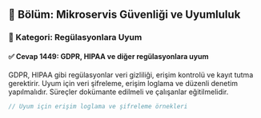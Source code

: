 ## 📘 Bölüm: Mikroservis Güvenliği ve Uyumluluk
### 🔹 Kategori: Regülasyonlara Uyum
#### ✅ Cevap 1449: GDPR, HIPAA ve diğer regülasyonlara uyum

GDPR, HIPAA gibi regülasyonlar veri gizliliği, erişim kontrolü ve kayıt tutma gerektirir. Uyum için veri şifreleme, erişim loglama ve düzenli denetim yapılmalıdır. Süreçler dokümante edilmeli ve çalışanlar eğitilmelidir.

```rust
// Uyum için erişim loglama ve şifreleme örnekleri
```
